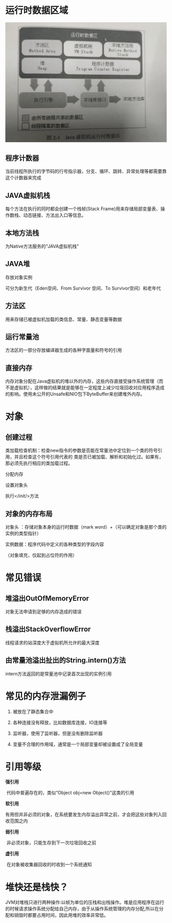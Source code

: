# 运行时数据区域

![](../pic/5454.jpg)

## 程序计数器

当前线程所执行的字节码的行号指示器，分支、循环、跳转、异常处理等都需要靠这个计数器来完成



## JAVA虚拟机栈

每个方法在执行的同时都会创建一个栈帧(Stack Frame)用来存储局部变量表、操作数栈、动态链接、方法出入口等信息。



## 本地方法栈

为Native方法服务的“JAVA虚拟机栈”



## JAVA堆

存放对象实例

可分为新生代（Eden空间、From Survivor 空间、To Survivor空间）和老年代



## 方法区

用来存储已被虚拟机加载的类信息、常量、静态变量等数据



## 运行常量池

方法区的一部分存放编译器生成的各种字面量和符号的引用



## 直接内存

内存对象分配在Java虚拟机的堆以外的内存，这些内存直接受操作系统管理（而不是虚拟机），这样做的结果就是能够在一定程度上减少垃圾回收对应用程序造成的影响。使用未公开的Unsafe和NIO包下ByteBuffer来创建堆外内存。



# 对象

## 创建过程

类加载检查机制：检查new指令的参数是否能在常量池中定位到一个类的符号引用，并且检查这个符号引用代表的								类是否已被加载、解析和初始化过。如果有，那必须先执行相应的类加载过程。

分配内存

设置对象头

执行</init/>方法



## 对象的内存布局

对象头	：存储对象本身的运行时数据（mark word）+（可以确定对象是那个类的实例的类型指针）

实例数据：程序代码中定义的各种类型的字段内容

（对象填充，仅起到占位符的作用）



# 常见错误

## 堆溢出OutOfMemoryError

对象无法申请到足够的内存造成的错误



## 栈溢出StackOverflowError

线程请求的站深度大于虚拟机所允许的最大深度



## 由常量池溢出扯出的String.intern()方法

intern方法返回的是常量池中记录首次出现的实例引用



# 常见的内存泄漏例子

1. 被放在了静态集合中

2. 各种连接没有释放，比如数据库连接，IO连接等

3. 监听器，使用了监听器，但是没有删除监听器

4. 变量不合理的作用域，通常是一个局部变量却被设置成了全局变量

   



# 引用等级

**强引用**

​	代码中普遍存在的，类似“Object obj=new Object()”这类的引用

**软引用**

​	有用但并非必须的对象，在系统要发生内存溢出异常之前，才会把这些对象列入回收范围之内

**弱引用**

​	非必须对象，只能生存到下一次垃圾回收之前

**虚引用**

​	在对象被收集器回收的时收到一个系统通知



# 堆快还是栈快？

​	JVM对堆栈只进行两种操作:以帧为单位的压栈和出栈操作。堆是应用程序在运行的时候请求操作系统分配给自己内存，由于从操作系统管理的内存分配,所以在分配和销毁时都要占用时间，因此用堆的效率非常低。